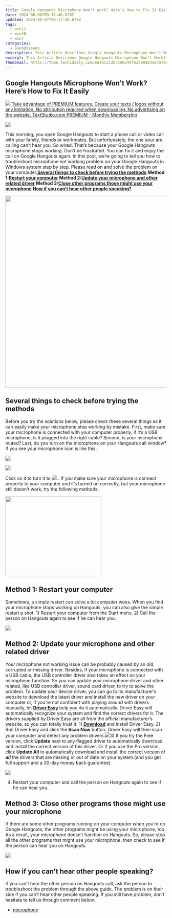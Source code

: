 ```yaml
---
title: Google Hangouts Microphone Won't Work? Here’s How to Fix It Easily
date: 2024-08-06T09:17:46.678Z
updated: 2024-08-07T09:17:46.678Z
tags:
  - win11
  - win10
  - win7
categories:
  - SoundIssues
description: This Article Describes Google Hangouts Microphone Won't Work? Here’s How to Fix It Easily
excerpt: This Article Describes Google Hangouts Microphone Won't Work? Here’s How to Fix It Easily
thumbnail: https://thmb.techidaily.com/ea46c2c3bcce8249fe3c90a83e87a709d2898868b39864edef92685020cbb6c9.png
---
```


## Google Hangouts Microphone Won't Work? Here’s How to Fix It Easily

<!-- affiliate ads begin -->
<a href="https://secure.textstudio.com/order/checkout.php?PRODS=35633281&QTY=1&AFFILIATE=108875&CART=1"> <img src="https://secure.avangate.com/images/merchant/d6eb8222c9718486bdabce8b897380f7/products/2_premium-icon.png" border="0"> Take advantage of PREMIUM features. 
Create your texts / logos without any limitation. 
No attribution required when downloading. 
No advertising on the website. 
 TextStudio.com  PREMIUM - Monthly Membership</a>
<!-- affiliate ads end -->
![](https://images.drivereasy.com/wp-content/uploads/2017/11/img_5a168df494881.jpg)

This morning, you open Google Hangouts to start a phone call or video call with your family, friends or workmates. But unfortunately, the one your are calling can’t hear you. So wired. That’s because your Google Hangouts microphone stops working. Don’t be frustrated. You can fix it and enjoy the call on Google Hangouts again. In this post, we’re going to tell you how to troubleshoot microphone not working problem on your Google Hangouts in Windows system step by step. Please read on and solve the problem on your computer.[**Several things to check before trying the methods**](https://tools.techidaily.com/drivereasy/download/)   **Method 1:[Restart your computer](https://tools.techidaily.com/drivereasy/download/)**   **Method 2:[Update your microphone and other related driver](https://tools.techidaily.com/drivereasy/download/)**   **Method 3:[Close other programs those might use your microphone](https://tools.techidaily.com/drivereasy/download/)** [**How if you can’t hear other people speaking?**](https://tools.techidaily.com/drivereasy/download/)

<!-- affiliate ads begin -->
<a href="https://appsumo.8odi.net/c/5597632/2075461/7443" target="_top" id="2075461"><img src="//a.impactradius-go.com/display-ad/7443-2075461" border="0" alt="" width="1200" height="600"/></a><img height="0" width="0" src="https://appsumo.8odi.net/i/5597632/2075461/7443" style="position:absolute;visibility:hidden;" border="0" />
<!-- affiliate ads end -->
## Several things to check before trying the methods

Before you try the solutions below, please check these several things as it can easily make your microphone stop working by mistake. First, make sure your microphone is connected with your computer properly, if it’s a USB microphone, is it plugged into the right cable? Second, is your microphone muted? Last, do you turn on the microphone on your Hangouts call window? If you see your microphone icon is like this:

<!-- affiliate ads begin -->
<a href="https://store.massmailsoftware.com/order/checkout.php?PRODS=1047974&QTY=1&AFFILIATE=108875&CART=1"><img src="https://secure.avangate.com/images/merchant/dc87c13749315c7217cdc4ac692e704c/banera_for_partners-04_%281%29.jpg" border="0"></a>
<!-- affiliate ads end -->
![](https://images.drivereasy.com/wp-content/uploads/2017/11/img_5a17b93b12398.png)

Click on it to turn it to ![](https://images.drivereasy.com/wp-content/uploads/2017/11/img_5a17b9647cefb.png) . If you make sure your microphone is connect properly to your computer and it’s turned on correctly, but your microphone still doesn’t work, try the following methods.

<!-- affiliate ads begin -->
<a href="https://printrendy.pxf.io/c/5597632/1453721/17020" target="_top" id="1453721"><img src="//a.impactradius-go.com/display-ad/17020-1453721" border="0" alt="" width="300" height="250"/></a><img height="0" width="0" src="https://imp.pxf.io/i/5597632/1453721/17020" style="position:absolute;visibility:hidden;" border="0" />
<!-- affiliate ads end -->
## Method 1: Restart your computer

Sometimes, a simple restart can solve a lot computer woes. When you find your microphone stops working on Hangouts, you can also give the simple restart a shot. 1) Restart your computer from the Start menu. 2) Call the person on Hangouts again to see if he can hear you.

<!-- affiliate ads begin -->
<a href="https://shop.systoolsgroup.com/affiliate.php?ACCOUNT=SYSTOOBY&AFFILIATE=108875&PATH=https%3A%2F%2Fwww.systoolsgroup.com%3FAFFILIATE%3D108875%26RESOURCE%3DSysTools%2BSQL%2BRecovery"><img src="https://www.systoolsgroup.com/box/sql-recovery.png" border="0"></a>
<!-- affiliate ads end -->
## Method 2: Update your microphone and other related driver

Your microphone not working issue can be probably caused by an old, corrupted or missing driver. Besides, if your microphone is connected with a USB cable, the USB controller driver also takes an effect on your microphone function. So you can update your microphone driver and other related, like USB controller driver, sound card driver, to try to solve the problem. To update your device driver, you can go to its manufacturer’s website to download the latest driver and install the new driver on your computer or, if you’re not confident with playing around with drivers manually, let **[Driver Easy](https://tools.techidaily.com/drivereasy/download/)** help you do it automatically. Driver Easy will automatically recognize your system and find the correct drivers for it. The drivers supplied by Driver Easy are all from the official manufacturer’s website, so you can totally trust it. 1) **[Download](https://tools.techidaily.com/drivereasy/download/)**  and install Driver Easy. 2) Run Driver Easy and click the **Scan Now**  button. Driver Easy will then scan your computer and detect any problem drivers.![](https://images.drivereasy.com/wp-content/uploads/2017/11/img_5a1672bcbc0a7.jpg)3) If you try the Free version, click **Update** next to any flagged driver to automatically download and install the correct version of this driver. Or if you use the Pro version, click **Update All** to automatically download and install the correct version of **_all_** the drivers that are missing or out of date on your system.(and you get full support and a 30-day money back guarantee)

![](https://images.drivereasy.com/wp-content/uploads/2017/11/img_5a17c23a6c56a.jpg)

4) Restart your computer and call the person on Hangouts again to see if he can hear you.

## Method 3: Close other programs those might use your microphone

 If there are some other programs running on your computer when you’re on Google Hangouts, the other programs might be using your microphone, too. As a result, your microphone doesn’t function on Hangouts. So, please stop all the other programs that might use your microphone, then check to see if the person can hear you on Hangouts.

<!-- affiliate ads begin -->
<a href="https://store.bitdefender.com/affiliate.php?ACCOUNT=BITLATIN&AFFILIATE=108875&PATH=http%3A%2F%2Fwww.bitdefender.com%2Fbusiness%3FAFFILIATE%3D108875%26RESOURCE%3D30%2525%2BOff%2Ball%2BGravityZone%2BProducts"><img src="https://www.bitdefender.com/content/dam/bitdefender/business/campaign/1200X628.png" border="0"></a>
<!-- affiliate ads end -->
## How if you can’t hear other people speaking?

If you can’t hear the other person on Hangouts call, ask the person to troubleshoot the problem through the above guide. The problem is on their side if you can’t hear other people speaking. If you still have problem, don’t hesitate to tell us through comment below.

* [microphone](https://tools.techidaily.com/drivereasy/download/)

<ins class="adsbygoogle"
     style="display:block"
     data-ad-format="autorelaxed"
     data-ad-client="ca-pub-7571918770474297"
     data-ad-slot="1223367746"></ins>



<ins class="adsbygoogle"
     style="display:block"
     data-ad-client="ca-pub-7571918770474297"
     data-ad-slot="8358498916"
     data-ad-format="auto"
     data-full-width-responsive="true"></ins>
